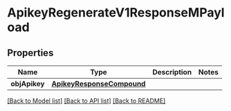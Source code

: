 # ApikeyRegenerateV1ResponseMPayload

## Properties
Name | Type | Description | Notes
------------ | ------------- | ------------- | -------------
**objApikey** | [**ApikeyResponseCompound**](ApikeyResponseCompound.md) |  | 

[[Back to Model list]](../README.md#documentation-for-models) [[Back to API list]](../README.md#documentation-for-api-endpoints) [[Back to README]](../README.md)


